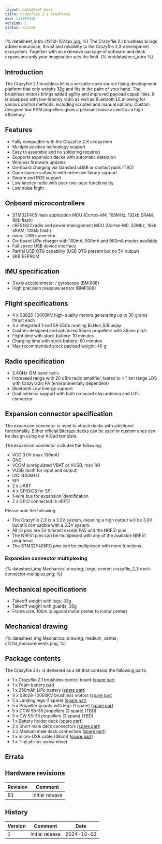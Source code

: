 ```yaml
---
layout: datasheet-base
title: Crazyflie 2.1 brushless
sku: 114993410
version: 1
status: active
---
```


{% datasheet_intro cf21bl-1024px.jpg; %}
The Crazyflie 2.1 brushless brings added endurance, thrust and reliability to the  Crazyflie 2.X development ecosystem. Together with an extensive package of software and deck expansions only your imagination sets the limit.
{% enddatasheet_intro %}

## Introduction

The Crazyflie 2.1 brushless kit is a versatile open source flying development platform that only weighs 32g and fits in the palm of your hand. The brushless motors brings added agility and improved payload capabilities. It is equipped with low-latency radio as well as Bluetooth LE allowing for various control methods, including scripted and manual options. Custom designed low RPM propellers gives a pleasant noise as well as a high efficiency. 

## Features

* Fully compatible with the Crazyflie 2.X ecosystem
* Multiple position technology support
* Easy to assemble and no soldering required
* Supports expansion decks with automatic detection
* Wireless firmware updates
* On-board charging via standard uUSB or contact pads (TBD)
* Open source software with extensive library support
* Swarm and ROS support
* Low latency radio with peer-two-peer functionality.
* Low noise flight

## Onboard microcontrollers

* STM32F405 main application MCU (Cortex-M4, 168MHz, 192kb SRAM, 1Mb flash)
* nRF51822 radio and power management MCU (Cortex-M0, 32Mhz, 16kb SRAM, 128kb flash)
* micro-USB connector
* On-board LiPo charger with 100mA, 500mA and 980mA modes available
* Full speed USB device interface
* Partial USB OTG capability (USB OTG present but no 5V output)
* 8KB EEPROM

## IMU specification

* 3 axis accelerometer / gyroscope (BMI088)
* High precision pressure sensor (BMP388)

## Flight specifications

* 4 x 08028-10000KV high-quality motors generating up to 30 grams thrust each
* 4 x integrated 1-cell 5A ESCs running BLHeli_S/Bluejay
* Custom-designed and optimized 55mm propellers with 35mm pitch
* Flight time with stock battery: 10 minutes
* Charging time with stock battery: 60 minutes
* Max recommended stock payload weight: 40 g

## Radio specification

* 2.4GHz ISM band radio
* Increased range with 20 dBm radio amplifier, tested to > 1 km range LOS with Crazyradio PA (environmentally dependent)
* Bluetooth Low Energy support
* Dual antenna support with both on board chip antenna and U.FL connector

## Expansion connector specification

The expansion connector is used to attach decks with additional functionality. Either official Bitcraze decks
can be used or custom ones can be design using our KiCad template.

The expansion connector includes the following:

* VCC 3.0V (max 100mA)
* GND
* VCOM (unregulated VBAT or VUSB, max 1A)
* VUSB (both for input and output)
* I2C (400kHz)
* SPI
* 2 x UART
* 4 x GPIO/CS for SPI
* 1-wire bus for expansion identification
* 2 x GPIO connected to nRF51

Please note the following:

* The Crazyflie 2.X is a 3.0V system, meaning a high output will be 3.0V but still compatible with a 3.3V system.
* All IO pins are 5V tolerant except PA5 and the NRF51 pins
* The NRF51 pins can be multiplexed with any of the available NRF51 peripheral.
* The STM32F405RG pins can be multiplexed with more functions.

### Expansion connector multiplexing

{% datasheet_img Mechanical drawing; large; center; crazyflie_2_1-deck-connector-multiplex.png; %}

## Mechanical specifications

* Takeoff weight with legs: 33g 
* Takeoff weight with guards: 36g 
* Frame size: 100m (diagonal motor center to motor center)

## Mechanical drawing

{% datasheet_img Mechanical drawing; medium; center; cf21bl_measurements.png; %}

## Package contents

The Crazyflie 2.1+ is delivered as a kit that contains the following parts:

* 1 x Crazyflie 2.1 brushless control board ([spare part](TBD)
* 1 x Foam battery pad
* 1 x 350mAh LiPo battery ([spare part](https://bitcraze.myshopify.com/collections/spare-parts-crazyflie-2-0/products/350mah-lipo-battery))
* 4 x 08028-10000KV brushless motors ([spare part](TBD)
* 5 x Landing legs (1 spare) ([spare part](TBD)
* 5 x Propeller guards with legs (1 spare) ([spare part](TBD)
* 5 x CCW 55-35 propellers (3 spare) (TBD)
* 5 x CW 55-35 propellers (3 spare) (TBD)
* 1 x Battery holder deck ([spare part](https://bitcraze.myshopify.com/collections/spare-parts-crazyflie-2-0/products/battery-holder-deck))
* 2 x Short male deck connectors ([spare part](https://bitcraze.myshopify.com/collections/spare-parts-crazyflie-2-0/products/male-deck-connector))
* 2 x Medium male deck connectors ([spare part](https://bitcraze.myshopify.com/collections/spare-parts-crazyflie-2-0/products/male-deck-connector))
* 1 x micro-USB cable (48cm) ([spare part](https://bitcraze.myshopify.com/collections/accessories/products/micro-usb-cable-48cm))
* 1 x Tiny philips screw driver

## Errata

## Hardware revisions

| Revision | Comment |
| ------- | ------- |
| B1 | Initial release |

## History

| Version | Comment | Date |
| ------- | ------- | ---- |
| 1 | Initial release | 2024-10-02 |

